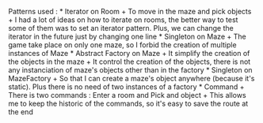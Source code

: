 

Patterns used : 
	* Iterator on Room
		+ To move in the maze and pick objects
		+ I had a lot of ideas on how to iterate on rooms, the better way to test some of them was to set an iterator pattern. Plus, we can change the iterator in the future just by changing one line
	* Singleton on Maze
		+ The game take place on only one maze, so I forbid the creation of multiple instances of Maze
	* Abstract Factory on Maze
		+ It simplify the creation of the objects in the maze
		+ It control the creation of the objects, there is not any instanciation of maze's objects other than in the factory
	* Singleton on MazeFactory
		+ So that I can create a maze's object anywhere (because it's static). Plus there is no need of two instances of a factory
	* Command
		+ There is two commands : Enter a room and Pick and object
		+ This allows me to keep the historic of the commands, so it's easy to save the route at the end
	
